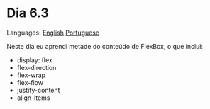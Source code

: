 # Dia 6.3

Languages: [English](https://github.com/mayusatori/trybe-exercises/blob/main/exercises/B6/6.3/README.en.md#day-63) [Portuguese](https://github.com/mayusatori/trybe-exercises/tree/main/exercises/B6/6.3#dia-63)

Neste dia eu aprendi metade do conteúdo de FlexBox, o que inclui:

- display: flex
- flex-direction
- flex-wrap
- flex-flow
- justify-content
- align-items
